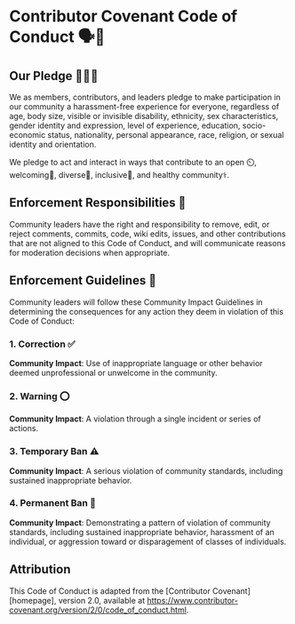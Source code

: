 
# Contributor Covenant Code of Conduct 🗣️🔆
 
## Our Pledge 🤲🏼🌟

We as members, contributors, and leaders pledge to make participation in our
community a harassment-free experience for everyone, regardless of age, body
size, visible or invisible disability, ethnicity, sex characteristics, gender
identity and expression, level of experience, education, socio-economic status,
nationality, personal appearance, race, religion, or sexual identity
and orientation.

We pledge to act and interact in ways that contribute to an open ⏲️, welcoming🤝,
diverse🌟, inclusive🌠, and healthy community⚕️.


## Enforcement Responsibilities 💫

Community leaders have the right and responsibility to remove, edit, or reject
comments, commits, code, wiki edits, issues, and other contributions that are
not aligned to this Code of Conduct, and will communicate reasons for moderation
decisions when appropriate.


## Enforcement Guidelines 💯

Community leaders will follow these Community Impact Guidelines in determining
the consequences for any action they deem in violation of this Code of Conduct:

### 1. Correction ✅

**Community Impact**: Use of inappropriate language or other behavior deemed
unprofessional or unwelcome in the community.


### 2. Warning ⭕

**Community Impact**: A violation through a single incident or series
of actions.


### 3. Temporary Ban ⚠️

**Community Impact**: A serious violation of community standards, including
sustained inappropriate behavior.


### 4. Permanent Ban 🚫

**Community Impact**: Demonstrating a pattern of violation of community
standards, including sustained inappropriate behavior,  harassment of an
individual, or aggression toward or disparagement of classes of individuals.


## Attribution

This Code of Conduct is adapted from the [Contributor Covenant][homepage],
version 2.0, available at
https://www.contributor-covenant.org/version/2/0/code_of_conduct.html.


